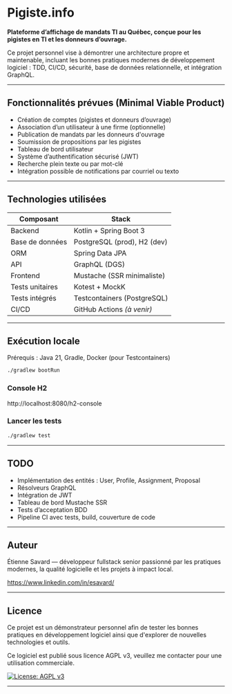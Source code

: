 # Pigiste.info

**Plateforme d’affichage de mandats TI au Québec, conçue pour les pigistes en TI et les donneurs d’ouvrage.**

Ce projet personnel vise à démontrer une architecture propre et maintenable, incluant les bonnes pratiques modernes de
développement logiciel : TDD, CI/CD, sécurité, base de données relationnelle, et intégration GraphQL.

---

## Fonctionnalités prévues (Minimal Viable Product)

- Création de comptes (pigistes et donneurs d’ouvrage)
- Association d’un utilisateur à une firme (optionnelle)
- Publication de mandats par les donneurs d'ouvrage
- Soumission de propositions par les pigistes
- Tableau de bord utilisateur
- Système d’authentification sécurisé (JWT)
- Recherche plein texte ou par mot-clé
- Intégration possible de notifications par courriel ou texto

---

## Technologies utilisées

| Composant       | Stack                        |
|-----------------|------------------------------|
| Backend         | Kotlin + Spring Boot 3       |
| Base de données | PostgreSQL (prod), H2 (dev)  |
| ORM             | Spring Data JPA              |
| API             | GraphQL (DGS)                |
| Frontend        | Mustache (SSR minimaliste)   |
| Tests unitaires | Kotest + MockK               |
| Tests intégrés  | Testcontainers (PostgreSQL)  |
| CI/CD           | GitHub Actions *(à venir)*   |

---

## Exécution locale

Prérequis : Java 21, Gradle, Docker (pour Testcontainers)

```bash
./gradlew bootRun
```

### Console H2

http://localhost:8080/h2-console

### Lancer les tests

```bash
./gradlew test
```

---

## TODO
* Implémentation des entités : User, Profile, Assignment, Proposal
* Résolveurs GraphQL
* Intégration de JWT
* Tableau de bord Mustache SSR
* Tests d’acceptation BDD
* Pipeline CI avec tests, build, couverture de code

---

## Auteur
Étienne Savard — développeur fullstack senior passionné par les pratiques modernes, la qualité logicielle et les
projets à impact local.

https://www.linkedin.com/in/esavard/

---

## Licence
Ce projet est un démonstrateur personnel afin de tester les bonnes pratiques en développement logiciel ainsi que
d'explorer de nouvelles technologies et outils.

Ce logiciel est publié sous licence AGPL v3, veuillez me contacter pour une utilisation commerciale.

[![License: AGPL v3](https://img.shields.io/badge/License-AGPL_v3-blue.svg)](https://www.gnu.org/licenses/agpl-3.0)

---